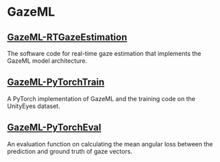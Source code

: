 # GazeML

## [GazeML-RTGazeEstimation](https://github.com/yijisuk/GazeML-RTGazeEstimation)

The software code for real-time gaze estimation that implements the GazeML model architecture.

## [GazeML-PyTorchTrain](https://github.com/yijisuk/GazeML-PyTorchTrain)

A PyTorch implementation of GazeML and the training code on the UnityEyes dataset.

## [GazeML-PyTorchEval](https://github.com/yijisuk/GazeML-PyTorchEval)

An evaluation function on calculating the mean angular loss between the prediction and ground truth of gaze vectors.
